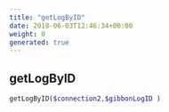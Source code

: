 ```yaml
---
title: "getLogByID"
date: 2018-06-03T12:46:34+00:00
weight: 0
generated: true
---
```


## getLogByID



```php
getLogByID($connection2,$gibbonLogID )
```





